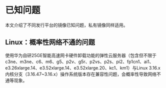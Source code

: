 # 已知问题<a name="zh-cn_topic_0032140413"></a>

本文介绍了不同发行平台的镜像已知问题，私有镜像同样适用。

## Linux：概率性网络不通的问题<a name="section38891113121913"></a>

使用华为自研25GE智能高速网卡硬件卸载功能的弹性云服务器（包含但不限于c3ne、m3ne、c6、m6、g5、p2v、g5r、p2vs、p2s、pi2、fp1cn1、ai1、e3.26xlarge.14、e3.52xlarge.14、e3.52xlarge.20、kc1、km1）与Linux 3.16.x内核分支（3.16.47\~3.16.x）操作系统版本存在兼容性问题，会概率性导致网络不通等现象。

